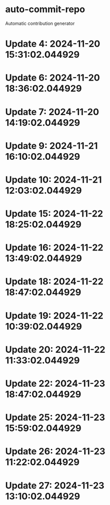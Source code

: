 # auto-commit-repo

Automatic contribution generator

# Update 4: 2024-11-20 15:31:02.044929

# Update 6: 2024-11-20 18:36:02.044929

# Update 7: 2024-11-20 14:19:02.044929

# Update 9: 2024-11-21 16:10:02.044929

# Update 10: 2024-11-21 12:03:02.044929

# Update 15: 2024-11-22 18:25:02.044929

# Update 16: 2024-11-22 13:49:02.044929

# Update 18: 2024-11-22 18:47:02.044929

# Update 19: 2024-11-22 10:39:02.044929

# Update 20: 2024-11-22 11:33:02.044929

# Update 22: 2024-11-23 18:47:02.044929

# Update 25: 2024-11-23 15:59:02.044929

# Update 26: 2024-11-23 11:22:02.044929

# Update 27: 2024-11-23 13:10:02.044929
